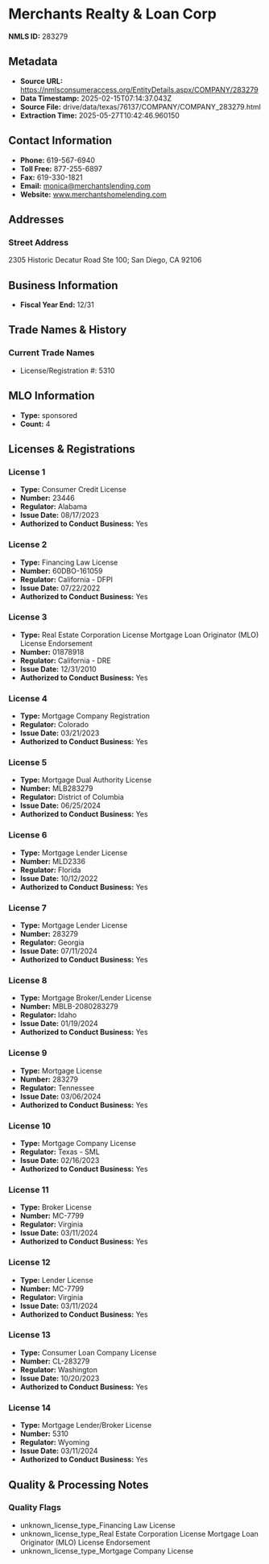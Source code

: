 # Merchants Realty & Loan Corp

**NMLS ID:** 283279

## Metadata
- **Source URL:** https://nmlsconsumeraccess.org/EntityDetails.aspx/COMPANY/283279
- **Data Timestamp:** 2025-02-15T07:14:37.043Z
- **Source File:** drive/data/texas/76137/COMPANY/COMPANY_283279.html
- **Extraction Time:** 2025-05-27T10:42:46.960150

## Contact Information
- **Phone:** 619-567-6940
- **Toll Free:** 877-255-6897
- **Fax:** 619-330-1821
- **Email:** monica@merchantslending.com
- **Website:** www.merchantshomelending.com

## Addresses
### Street Address
2305 Historic Decatur Road Ste 100; San Diego, CA 92106

## Business Information
- **Fiscal Year End:** 12/31

## Trade Names & History
### Current Trade Names
- License/Registration #: 5310

## MLO Information
- **Type:** sponsored
- **Count:** 4

## Licenses & Registrations

### License 1
- **Type:** Consumer Credit License
- **Number:** 23446
- **Regulator:** Alabama
- **Issue Date:** 08/17/2023
- **Authorized to Conduct Business:** Yes

### License 2
- **Type:** Financing Law License
- **Number:** 60DBO-161059
- **Regulator:** California - DFPI
- **Issue Date:** 07/22/2022
- **Authorized to Conduct Business:** Yes

### License 3
- **Type:** Real Estate Corporation License Mortgage Loan Originator (MLO) License Endorsement
- **Number:** 01878918
- **Regulator:** California - DRE
- **Issue Date:** 12/31/2010
- **Authorized to Conduct Business:** Yes

### License 4
- **Type:** Mortgage Company Registration
- **Regulator:** Colorado
- **Issue Date:** 03/21/2023
- **Authorized to Conduct Business:** Yes

### License 5
- **Type:** Mortgage Dual Authority License
- **Number:** MLB283279
- **Regulator:** District of Columbia
- **Issue Date:** 06/25/2024
- **Authorized to Conduct Business:** Yes

### License 6
- **Type:** Mortgage Lender License
- **Number:** MLD2336
- **Regulator:** Florida
- **Issue Date:** 10/12/2022
- **Authorized to Conduct Business:** Yes

### License 7
- **Type:** Mortgage Lender License
- **Number:** 283279
- **Regulator:** Georgia
- **Issue Date:** 07/11/2024
- **Authorized to Conduct Business:** Yes

### License 8
- **Type:** Mortgage Broker/Lender License
- **Number:** MBLB-2080283279
- **Regulator:** Idaho
- **Issue Date:** 01/19/2024
- **Authorized to Conduct Business:** Yes

### License 9
- **Type:** Mortgage License
- **Number:** 283279
- **Regulator:** Tennessee
- **Issue Date:** 03/06/2024
- **Authorized to Conduct Business:** Yes

### License 10
- **Type:** Mortgage Company License
- **Regulator:** Texas - SML
- **Issue Date:** 02/16/2023
- **Authorized to Conduct Business:** Yes

### License 11
- **Type:** Broker License
- **Number:** MC-7799
- **Regulator:** Virginia
- **Issue Date:** 03/11/2024
- **Authorized to Conduct Business:** Yes

### License 12
- **Type:** Lender License
- **Number:** MC-7799
- **Regulator:** Virginia
- **Issue Date:** 03/11/2024
- **Authorized to Conduct Business:** Yes

### License 13
- **Type:** Consumer Loan Company License
- **Number:** CL-283279
- **Regulator:** Washington
- **Issue Date:** 10/20/2023
- **Authorized to Conduct Business:** Yes

### License 14
- **Type:** Mortgage Lender/Broker License
- **Number:** 5310
- **Regulator:** Wyoming
- **Issue Date:** 03/11/2024
- **Authorized to Conduct Business:** Yes

## Quality & Processing Notes
### Quality Flags
- unknown_license_type_Financing Law License
- unknown_license_type_Real Estate Corporation License Mortgage Loan Originator (MLO) License Endorsement
- unknown_license_type_Mortgage Company License
